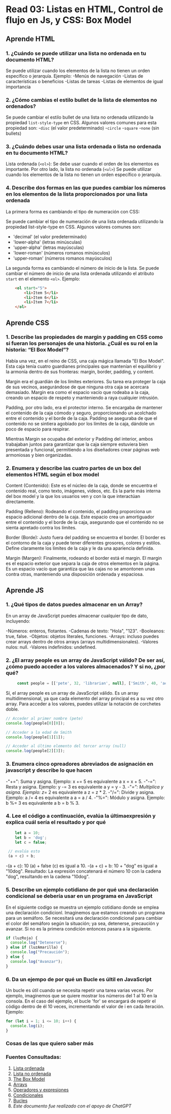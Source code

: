 # Read 03: Listas en HTML, Control de flujo en Js, y CSS: Box Model

## Aprende HTML

### 1. ¿Cuándo se puede utilizar una lista no ordenada en tu documento HTML?

Se puede utilizar cuando los elementos de la lista no tienen un orden específico o jerarquía.
Ejemplo:
    -Menús de navegación
    -Listas de características o beneficios
    -Listas de tareas
    -Listas de elementos de igual importancia

### 2. ¿Cómo cambias el estilo bullet de la lista de elementos no ordenados?

Se puede cambiar el estilo bullet de una lista no ordenada utilizando la propiedad `list-style-type` en CSS. Algunos valores comunes para esta propiedad son:
    -`disc` (el valor predeterminado)
    -`circle`
    -`square`
    -`none` (sin bullets)

### 3. ¿Cuándo debes usar una lista ordenada o lista no ordenada en tu documento HTML?

Lista ordenada (```<ol>```): Se debe usar cuando el orden de los elementos es importante.
Por otro lado, la lista no ordenada (```<ul>```) Se puede utilizar cuando los elementos de la lista no tienen un orden específico o jerarquía.

### 4. Describe dos formas en las que puedes cambiar los números en los elementos de la lista proporcionados por una lista ordenada

La primera forma es cambiando el tipo de numeración con CSS:

Se puede cambiar el tipo de numeración de una lista ordenada utilizando la propiedad list-style-type en CSS. Algunos valores comunes son:

- 'decimal' (el valor predeterminado)
- 'lower-alpha' (letras minúsculas)
- 'upper-alpha' (letras mayúsculas)
- 'lower-roman' (números romanos minúsculos)
- 'upper-roman' (números romanos mayúsculos)

La segunda forma es cambiando el número de inicio de la lista.
Se puede cambiar el número de inicio de una lista ordenada utilizando el atributo `start` en el elemento ```<ol>```.
Ejemplo:

```html
    <ol start="5">
        <li>Item 5</li>
        <li>Item 6</li>
        <li>Item 7</li>
    </ol>

```

## Aprende CSS

### 1. Describe las propiedades de margin y padding en CSS como si fueran los personajes de una historia. ¿Cuál es su rol en la historia: “El Box Model”?

Había una vez, en el reino de CSS, una caja mágica llamada "El Box Model". Esta caja tenía cuatro guardianes principales que mantenían el equilibrio y la armonía dentro de sus fronteras: margin, border, padding, y content.

Margin era el guardián de los límites exteriores. Su tarea era proteger la caja de sus vecinos, asegurándose de que ninguna otra caja se acercara demasiado. Margin era como el espacio vacío que rodeaba a la caja, creando un espacio de respeto y manteniendo a raya cualquier intrusión.

Padding, por otro lado, era el protector interno. Se encargaba de mantener el contenido de la caja cómodo y seguro, proporcionando un acolchado entre el contenido y el borde de la caja. Padding se aseguraba de que el contenido no se sintiera agobiado por los límites de la caja, dándole un poco de espacio para respirar.

Mientras Margin se ocupaba del exterior y Padding del interior, ambos trabajaban juntos para garantizar que la caja siempre estuviera bien presentada y funcional, permitiendo a los diseñadores crear páginas web armoniosas y bien organizadas.

### 2. Enumera y describe las cuatro partes de un box del elementos HTML según el box model

Content (Contenido): Este es el núcleo de la caja, donde se encuentra el contenido real, como texto, imágenes, videos, etc. Es la parte más interna del box model y la que los usuarios ven y con la que interactúan directamente.

Padding (Relleno): Rodeando el contenido, el padding proporciona un espacio adicional dentro de la caja. Este espacio crea un amortiguador entre el contenido y el borde de la caja, asegurando que el contenido no se sienta apretado contra los límites.

Border (Borde): Justo fuera del padding se encuentra el border. El border es el contorno de la caja y puede tener diferentes grosores, colores y estilos. Define claramente los límites de la caja y le da una apariencia definida.

Margin (Margen): Finalmente, rodeando el border está el margin. El margin es el espacio exterior que separa la caja de otros elementos en la página. Es un espacio vacío que garantiza que las cajas no se amontonen unas contra otras, manteniendo una disposición ordenada y espaciosa.

## Aprende JS

### 1. ¿Qué tipos de datos puedes almacenar en un Array?

En un array de JavaScript puedes almacenar cualquier tipo de dato, incluyendo:

-Números: enteros, flotantes.
-Cadenas de texto: "Hola", "123".
-Booleanos: true, false.
-Objetos: objetos literales, funciones.
-Arrays: incluso puedes crear arrays dentro de otros arrays (arrays multidimensionales).
-Valores nulos: null.
-Valores indefinidos: undefined.

### 2. ¿El array people es un array de JavaScript válido? De ser así, ¿cómo puedo acceder a los valores almacenados? Y si no, ¿por qué?

```javascript
     const people = [['pete', 32, 'librarian', null], ['Smith', 40, 'accountant', 'fishing:hiking:rock_climbing'], ['bill', null, 'artist', null]];
```

Sí, el array people es un array de JavaScript válido. Es un array multidimensional, ya que cada elemento del array principal es a su vez otro array.
Para acceder a los valores, puedes utilizar la notación de corchetes doble.

```javascript
// Acceder al primer nombre (pete)
console.log(people[0][0]);

// Acceder a la edad de Smith
console.log(people[1][1]);

// Acceder al último elemento del tercer array (null)
console.log(people[2][3]);
```

### 3. Enumera cinco opreadores abreviados de asignación en javascript y describe lo que hacen

-"+=": Suma y asigna. Ejemplo: x += 5 es equivalente a x = x + 5.
-"-=": Resta y asigna. Ejemplo: y -= 3 es equivalente a y = y - 3.
-"*=": Multiplica y asigna. Ejemplo: z*= 2 es equivalente a z = z * 2.
-"/=": Divide y asigna. Ejemplo: a /= 4 es equivalente a a = a / 4.
-"%=": Módulo y asigna. Ejemplo: b %= 3 es equivalente a b = b % 3.

### 4. Lee el código a continuación, evalúa la últimaexpresión y explica cuál sería el resultado y por qué

```javascript
    let a = 10;
    let b = 'dog';
    let c = false;

 // evalúa esto
 (a + c) + b;
```

-(a + c): 10 (a) + false (c) es igual a 10.
-(a + c) + b: 10 + "dog" es igual a "10dog".
Resultado: La expresión concatenará el número 10 con la cadena "dog", resultando en la cadena "10dog".

### 5. Describe un ejemplo cotidiano de por qué una declaración condicional se debería usar en un programa en JavaScript

En el siguiente codigo se muestra un ejemplo cotidiano donde se emplea una declaración condicionl. Imaginemos que estamos creando un programa para un semáforo. Se necesitará una declaración condicional para cambiar el color del semáforo según la situación; ya sea, detenerse, precaución y avanzar. Si no es la primera condición entonces pasara a la siguiente.

```javascript
if (luzRoja) {
  console.log("Detenerse");
} else if (luzAmarilla) {
  console.log("Precaución");
} else {
  console.log("Avanzar");
}
```

### 6. Da un ejempo de por qué un Bucle es últil en JavaScript

Un bucle es útil cuando se necesita repetir una tarea varias veces. Por ejemplo, imaginemos que se quiere mostrar los números del 1 al 10 en la consola. En el caso del ejemplo, el bucle 'for' se encargará de repetir el código dentro de él 10 veces, incrementando el valor de i en cada iteración.
Ejemplo:

```javascript
for (let i = 1; i <= 10; i++) {
  console.log(i);
}
```

### **Cosas de las que quiero saber más**

### **Fuentes Consultadas:**

1. [Lista ordenada](https://developer.mozilla.org/en-US/docs/Web/HTML/Element/ol)
2. [Lista no ordenada](https://developer.mozilla.org/es/docs/Web/HTML/Element/ul)
3. [The Box Model](https://developer.mozilla.org/es/docs/Learn/CSS/Building_blocks/The_box_model)
4. [Arrays](https://developer.mozilla.org/es/docs/Learn/JavaScript/First_steps/Arrays)
5. [Operadores y expresiones](https://developer.mozilla.org/es/docs/Web/JavaScript/Guide/Expressions_and_operators)
6. [Condicionales](https://developer.mozilla.org/es/docs/Learn/JavaScript/Building_blocks/conditionals)
7. [Bucles](https://developer.mozilla.org/es/docs/Learn/JavaScript/Building_blocks/Looping_code)
8. *Este documento fue realizado con el apoyo de ChatGPT*